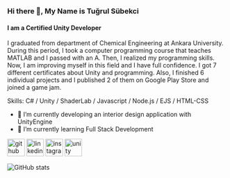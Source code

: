 ### Hi there 👋, My Name is Tuğrul Sübekci
#### I am a Certified Unity Developer
I graduated from department of Chemical Engineering at Ankara University. During this period, I took a computer programming course that teaches MATLAB and I passed with an A. Then, I realized my programming skills. Now, I am improving myself in this field and I have full confidence. I got 7 different certificates about Unity and programming. Also, I finished 6 individual projects and I published 2 of them on Google Play Store and joined a game jam. 

Skills: C# / Unity / ShaderLab / Javascript / Node.js / EJS / HTML-CSS

- 🔭 I’m currently developing an interior design application with UnityEngine
- 🌱 I’m currently learning Full Stack Development


[<img src='https://cdn.jsdelivr.net/npm/simple-icons@3.0.1/icons/github.svg' alt='github' height='40'>](https://github.com/tugrulsubekci)  [<img src='https://cdn.jsdelivr.net/npm/simple-icons@3.0.1/icons/linkedin.svg' alt='linkedin' height='40'>](https://www.linkedin.com/in/tugrulsubekci/)  [<img src='https://cdn.jsdelivr.net/npm/simple-icons@3.0.1/icons/instagram.svg' alt='instagram' height='40'>](https://www.instagram.com/tugrulsubekci/)  [<img src='https://cdn.jsdelivr.net/npm/simple-icons@3.0.1/icons/unity.svg' alt='unity' height='40'>](https://play.unity.com/u/tugrulsubekci)  

![GitHub stats](https://github-readme-stats.vercel.app/api?username=tugrulsubekci&show_icons=true)  

